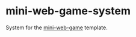 # mini-web-game-system
System for the [mini-web-game](https://github.com/Quinten/mini-web-game) template.

